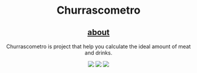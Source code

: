 <!-- Project's name -->
<h1 align="center">Churrascometro</h1>

<!-- Project's Description -->
<h2 align="center">
    <a href="">about</a>
</h2>
<p align="center">
 Churrascometro is project that help you calculate the ideal amount of meat and drinks.
</p>
<p align="center">
 <img src="https://img.shields.io/badge/HTML5-E34F26?style=for-the-badge&logo=html5&logoColor=white"/>
 <img src="https://img.shields.io/badge/CSS3-1572B6?style=for-the-badge&logo=css3&logoColor=white"/>
 <img src="https://img.shields.io/badge/JavaScript-323330?style=for-the-badge&logo=javascript&logoColor=F7DF1E"/>
</p>
